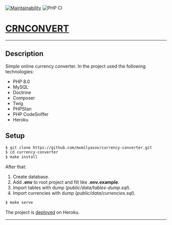 [![Maintainability](https://api.codeclimate.com/v1/badges/3c3bd7eaeb50702ebde5/maintainability)](https://codeclimate.com/github/mxmilyasov/currency-converter/maintainability)
![PHP CI](https://github.com/mxmilyasov/currency-converter/workflows/PHP%20CI/badge.svg)
# [CRNCONVERT](https://php-currency-converter.herokuapp.com/)

---
## Description
Simple online currency converter. In the project used the following technologies:
- PHP 8.0
- MySQL
- Doctrine
- Composer
- Twig
- PHPStan
- PHP CodeSniffer
- Heroku

## Setup
```sh
$ git clone https://github.com/mxmilyasov/currency-converter.git
$ cd currency-converter
$ make install
```
After that: 
1. Create database.
2. Add **.env** to root project and fill like **.env.example**.
3. Import tables with dump (*public/data/tables-dump.sql*).
4. Import currencies with dump (*public/data/currencies.sql*).
```sh
$ make serve
```
The project is [deployed](https://php-currency-converter.herokuapp.com/) on Heroku.

---